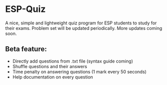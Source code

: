 # ESP-Quiz

A nice, simple and lightweight quiz program for ESP students to study for their exams. Problem set will be updated periodically. More updates coming soon.

## Beta feature:

- Directly add questions from .txt file (syntax guide coming)
- Shuffle questions and their answers
- Time penalty on answering questions (1 mark every 50 seconds)
- Help documentation on every question
